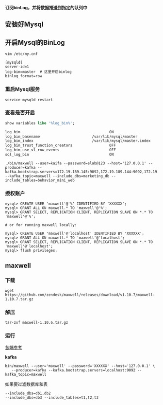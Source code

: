 





**订阅binLog，并将数据推送到指定的队列中**

## 安装好Mysql



## 开启Mysql的BinLog

```shell
vim /etc/my.cnf
```



```shell
[mysqld]
server-id=1
log-bin=master  # 这里开启binlog
binlog_format=row
```

### 重启Mysql服务

```shell
service mysqld restart
```



### 查看是否开启

```sql
show variables like '%log_bin%';
```



```tex
log_bin											ON
log_bin_basename						/var/lib/mysql/master
log_bin_index							/var/lib/mysql/master.index
log_bin_trust_function_creators					OFF
log_bin_use_v1_row_events						OFF
sql_log_bin										ON
```

```shell
./bin/maxwell --user=kaifa --password=elab@123 --host='127.0.0.1' --producer=kafka --kafka.bootstrap.servers=172.19.189.145:9092,172.19.189.144:9092,172.19.189.143:9092 --kafka_topic=maxwell --include_dbs=marketing_db --include_tables=behavior_mini_web
```



### 授权账户

```shell
mysql> CREATE USER 'maxwell'@'%' IDENTIFIED BY 'XXXXXX';
mysql> GRANT ALL ON maxwell.* TO 'maxwell'@'%';
mysql> GRANT SELECT, REPLICATION CLIENT, REPLICATION SLAVE ON *.* TO 'maxwell'@'%';

# or for running maxwell locally:

mysql> CREATE USER 'maxwell'@'localhost' IDENTIFIED BY 'XXXXXX';
mysql> GRANT ALL ON maxwell.* TO 'maxwell'@'localhost';
mysql> GRANT SELECT, REPLICATION CLIENT, REPLICATION SLAVE ON *.* TO 'maxwell'@'localhost';
mysql> flush privileges;
```







## maxwell

### 下载

```shell
wget https://github.com/zendesk/maxwell/releases/download/v1.10.7/maxwell-1.10.7.tar.gz 
```

### 解压

```shell
tar-zxf maxwell-1.10.6.tar.gz
```

### 运行

[各端参考](http://maxwells-daemon.io/quickstart/)

**kafka**

```shell
bin/maxwell --user='maxwell' --password='XXXXXX' --host='127.0.0.1' \
   --producer=kafka --kafka.bootstrap.servers=localhost:9092 --kafka_topic=maxwell 
```

如果要过滤数据库和表

```shell
--include_dbs=db1,db2
--include_dbs=db3 --include_tables=t1,t2,t3
```

